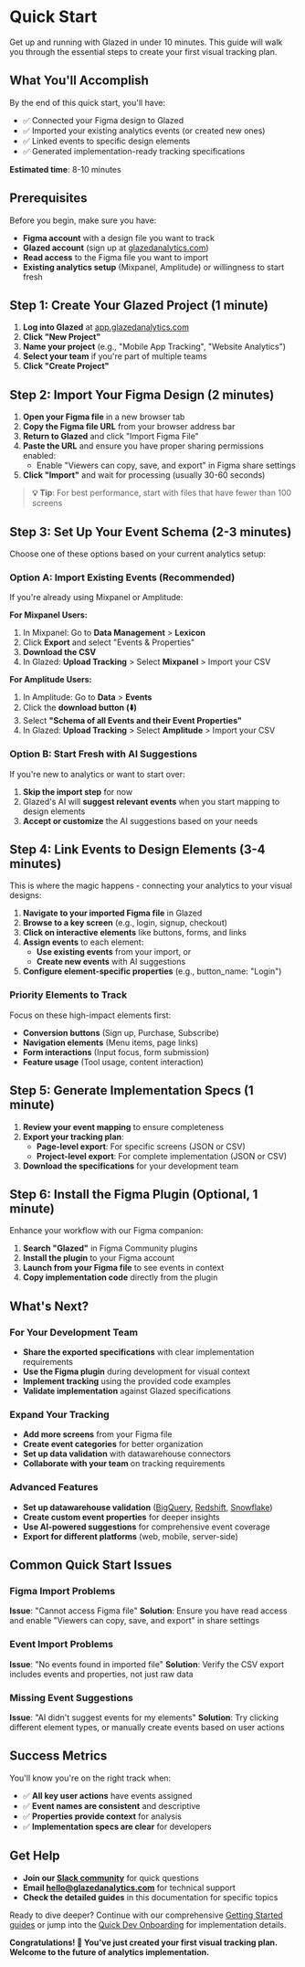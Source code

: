 # Quick Start

Get up and running with Glazed in under 10 minutes. This guide will walk you through the essential steps to create your first visual tracking plan.

## What You'll Accomplish

By the end of this quick start, you'll have:
- ✅ Connected your Figma design to Glazed
- ✅ Imported your existing analytics events (or created new ones)
- ✅ Linked events to specific design elements
- ✅ Generated implementation-ready tracking specifications

**Estimated time**: 8-10 minutes

## Prerequisites

Before you begin, make sure you have:
- **Figma account** with a design file you want to track
- **Glazed account** (sign up at [glazedanalytics.com](https://glazedanalytics.com))
- **Read access** to the Figma file you want to import
- **Existing analytics setup** (Mixpanel, Amplitude) or willingness to start fresh

## Step 1: Create Your Glazed Project (1 minute)

1. **Log into Glazed** at [app.glazedanalytics.com](https://app.glazedanalytics.com)
2. **Click "New Project"**
3. **Name your project** (e.g., "Mobile App Tracking", "Website Analytics")
4. **Select your team** if you're part of multiple teams
5. **Click "Create Project"**

## Step 2: Import Your Figma Design (2 minutes)

1. **Open your Figma file** in a new browser tab
2. **Copy the Figma file URL** from your browser address bar
3. **Return to Glazed** and click "Import Figma File"
4. **Paste the URL** and ensure you have proper sharing permissions enabled:
   - Enable "Viewers can copy, save, and export" in Figma share settings
5. **Click "Import"** and wait for processing (usually 30-60 seconds)

> **💡 Tip**: For best performance, start with files that have fewer than 100 screens

## Step 3: Set Up Your Event Schema (2-3 minutes)

Choose one of these options based on your current analytics setup:

### Option A: Import Existing Events (Recommended)

If you're already using Mixpanel or Amplitude:

**For Mixpanel Users:**
1. In Mixpanel: Go to **Data Management** > **Lexicon**
2. Click **Export** and select "Events & Properties"
3. **Download the CSV**
4. In Glazed: **Upload Tracking** > Select **Mixpanel** > Import your CSV

**For Amplitude Users:**
1. In Amplitude: Go to **Data** > **Events**  
2. Click the **download button (⬇️)**
3. Select **"Schema of all Events and their Event Properties"**
4. In Glazed: **Upload Tracking** > Select **Amplitude** > Import your CSV

### Option B: Start Fresh with AI Suggestions

If you're new to analytics or want to start over:
1. **Skip the import step** for now
2. Glazed's AI will **suggest relevant events** when you start mapping to design elements
3. **Accept or customize** the AI suggestions based on your needs

## Step 4: Link Events to Design Elements (3-4 minutes)

This is where the magic happens - connecting your analytics to your visual designs:

1. **Navigate to your imported Figma file** in Glazed
2. **Browse to a key screen** (e.g., login, signup, checkout)
3. **Click on interactive elements** like buttons, forms, and links
4. **Assign events** to each element:
   - **Use existing events** from your import, or
   - **Create new events** with AI suggestions
5. **Configure element-specific properties** (e.g., button_name: "Login")

### Priority Elements to Track
Focus on these high-impact elements first:
- **Conversion buttons** (Sign up, Purchase, Subscribe)
- **Navigation elements** (Menu items, page links)
- **Form interactions** (Input focus, form submission)
- **Feature usage** (Tool usage, content interaction)

## Step 5: Generate Implementation Specs (1 minute)

1. **Review your event mapping** to ensure completeness
2. **Export your tracking plan**:
   - **Page-level export**: For specific screens (JSON or CSV)
   - **Project-level export**: For complete implementation (JSON or CSV)
3. **Download the specifications** for your development team

## Step 6: Install the Figma Plugin (Optional, 1 minute)

Enhance your workflow with our Figma companion:

1. **Search "Glazed"** in Figma Community plugins
2. **Install the plugin** to your Figma account
3. **Launch from your Figma file** to see events in context
4. **Copy implementation code** directly from the plugin

## What's Next?

### For Your Development Team
- **Share the exported specifications** with clear implementation requirements
- **Use the Figma plugin** during development for visual context
- **Implement tracking** using the provided code examples
- **Validate implementation** against Glazed specifications

### Expand Your Tracking
- **Add more screens** from your Figma file
- **Create event categories** for better organization  
- **Set up data validation** with datawarehouse connectors
- **Collaborate with your team** on tracking requirements

### Advanced Features
- **Set up datawarehouse validation** ([BigQuery](../datawarehouse-connectors/bigquery-connector.md), [Redshift](../datawarehouse-connectors/redshift-connector.md), [Snowflake](../datawarehouse-connectors/snowflake-connector.md))
- **Create custom event properties** for deeper insights
- **Use AI-powered suggestions** for comprehensive event coverage
- **Export for different platforms** (web, mobile, server-side)

## Common Quick Start Issues

### Figma Import Problems
**Issue**: "Cannot access Figma file"
**Solution**: Ensure you have read access and enable "Viewers can copy, save, and export" in share settings

### Event Import Problems  
**Issue**: "No events found in imported file"
**Solution**: Verify the CSV export includes events and properties, not just raw data

### Missing Event Suggestions
**Issue**: "AI didn't suggest events for my elements"
**Solution**: Try clicking different element types, or manually create events based on user actions

## Success Metrics

You'll know you're on the right track when:
- ✅ **All key user actions** have events assigned
- ✅ **Event names are consistent** and descriptive
- ✅ **Properties provide context** for analysis
- ✅ **Implementation specs are clear** for developers

## Get Help

- **Join our [Slack community](https://join.slack.com/t/glazedanalytics/shared_invite/zt-27kt7tl3n-lkfs1mzqCzyVSKdkiQx2sA)** for quick questions
- **Email [hello@glazedanalytics.com](mailto:hello@glazedanalytics.com)** for technical support
- **Check the detailed guides** in this documentation for specific topics

Ready to dive deeper? Continue with our comprehensive [Getting Started guides](import-figma-files.md) or jump into the [Quick Dev Onboarding](../quick-dev-onboarding/) for implementation details.

**Congratulations! 🎉 You've just created your first visual tracking plan. Welcome to the future of analytics implementation.**